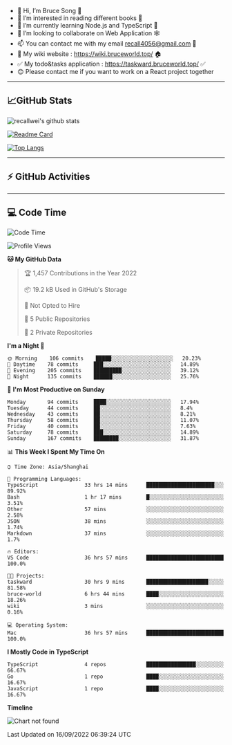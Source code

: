 - 👋 Hi, I’m Bruce Song 🦁️
- 👀 I’m interested in reading different books 📖
- 🌱 I’m currently learning Node.js and TypeScript 🚀
- 💞️ I’m looking to collaborate on Web Application 🕸️
- 📫 You can contact me with my email recall4056@gmail.com 📮
- 📖 My wiki website : https://wiki.bruceworld.top/ 🏠
- ✅ My todo&tasks application : https://taskward.bruceworld.top/ ✅
- 😊 Please contact me if you want to work on a React project together
---

## 📈GitHub Stats

![recallwei's github stats](https://github-readme-stats.vercel.app/api?username=recallwei&show_icons=true&theme=dracula&count_private=true&include_all_commits)

<!---
repository 卡片
--->

[![Readme Card](https://github-readme-stats.vercel.app/api/pin/?username=recallwei&repo=recallwei&theme=dracula)](https://github.com/recallwei/daily)

<!---
repository 常用语言 layout=compact（紧凑布局）
--->

[![Top Langs](https://github-readme-stats.vercel.app/api/top-langs/?username=recallwei&layout=compact&theme=dracula)](https://github.com/recallwei/daily)

---

## ⚡️ GitHub Activities

<!--START_SECTION:activity-->

<!--END_SECTION:activity-->

---

## 💻 Code Time

<!--START_SECTION:waka-->
![Code Time](http://img.shields.io/badge/Code%20Time-2%2C174%20hrs%2036%20mins-blue)

![Profile Views](http://img.shields.io/badge/Profile%20Views-4-blue)

**🐱 My GitHub Data** 

> 🏆 1,457 Contributions in the Year 2022
 > 
> 📦 19.2 kB Used in GitHub's Storage 
 > 
> 🚫 Not Opted to Hire
 > 
> 📜 5 Public Repositories 
 > 
> 🔑 2 Private Repositories  
 > 
**I'm a Night 🦉** 

```text
🌞 Morning    106 commits    █████░░░░░░░░░░░░░░░░░░░░   20.23% 
🌆 Daytime    78 commits     ███░░░░░░░░░░░░░░░░░░░░░░   14.89% 
🌃 Evening    205 commits    █████████░░░░░░░░░░░░░░░░   39.12% 
🌙 Night      135 commits    ██████░░░░░░░░░░░░░░░░░░░   25.76%

```
📅 **I'm Most Productive on Sunday** 

```text
Monday       94 commits     ████░░░░░░░░░░░░░░░░░░░░░   17.94% 
Tuesday      44 commits     ██░░░░░░░░░░░░░░░░░░░░░░░   8.4% 
Wednesday    43 commits     ██░░░░░░░░░░░░░░░░░░░░░░░   8.21% 
Thursday     58 commits     ██░░░░░░░░░░░░░░░░░░░░░░░   11.07% 
Friday       40 commits     ██░░░░░░░░░░░░░░░░░░░░░░░   7.63% 
Saturday     78 commits     ███░░░░░░░░░░░░░░░░░░░░░░   14.89% 
Sunday       167 commits    ████████░░░░░░░░░░░░░░░░░   31.87%

```


📊 **This Week I Spent My Time On** 

```text
⌚︎ Time Zone: Asia/Shanghai

💬 Programming Languages: 
TypeScript               33 hrs 14 mins      ██████████████████████░░░   89.92% 
Bash                     1 hr 17 mins        █░░░░░░░░░░░░░░░░░░░░░░░░   3.51% 
Other                    57 mins             ░░░░░░░░░░░░░░░░░░░░░░░░░   2.58% 
JSON                     38 mins             ░░░░░░░░░░░░░░░░░░░░░░░░░   1.74% 
Markdown                 37 mins             ░░░░░░░░░░░░░░░░░░░░░░░░░   1.7%

🔥 Editors: 
VS Code                  36 hrs 57 mins      █████████████████████████   100.0%

🐱‍💻 Projects: 
taskward                 30 hrs 9 mins       ████████████████████░░░░░   81.58% 
bruce-world              6 hrs 44 mins       ████░░░░░░░░░░░░░░░░░░░░░   18.26% 
wiki                     3 mins              ░░░░░░░░░░░░░░░░░░░░░░░░░   0.16%

💻 Operating System: 
Mac                      36 hrs 57 mins      █████████████████████████   100.0%

```

**I Mostly Code in TypeScript** 

```text
TypeScript               4 repos             ████████████████░░░░░░░░░   66.67% 
Go                       1 repo              ████░░░░░░░░░░░░░░░░░░░░░   16.67% 
JavaScript               1 repo              ████░░░░░░░░░░░░░░░░░░░░░   16.67%

```


**Timeline**

![Chart not found](https://raw.githubusercontent.com/recallwei/recallwei/main/charts/bar_graph.png) 


 Last Updated on 16/09/2022 06:39:24 UTC
<!--END_SECTION:waka-->
<!---
recallwei/recallwei is a ✨ special ✨ repository because its `README.md` (this file) appears on your GitHub profile.
You can click the Preview link to take a look at your changes.
--->
